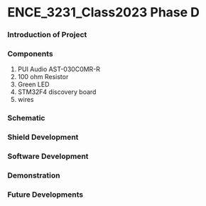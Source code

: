 # ENCE_3231_Class2023 Phase D

### Introduction of Project


### Components
1.  PUI Audio AST-030C0MR-R
2.  100 ohm Resistor
3.  Green LED
4.  STM32F4 discovery board
5.  wires


### Schematic


### Shield Development


### Software Development


### Demonstration



### Future Developments




